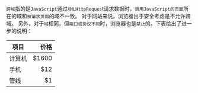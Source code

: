`跨域`指的是`JavaScript`通过`XMLHttpReques`t请求数据时，`调用JavaScript的页面`所在的域和`被请求页面`的域不一致。
对于网站来说，浏览器出于安全考虑是不允许跨域。
另外，对于`域`相同，但`端口或协议不同`时，浏览器也是`禁止`的。下表给出了进一步的说明：

| 项目| 价格   | 
| -| -----:|
| 计算机     | $1600 |  
| 手机        |   \$12   |   
| 管线        |    \$1    |

